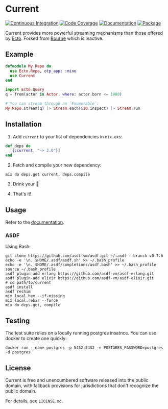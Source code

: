 # Current

[![Continuous Integration](https://img.shields.io/travis/bloodhawk/current/master.svg)](https://travis-ci.org/bloodhawk/current)
[![Code Coverage](https://img.shields.io/coveralls/bloodhawk/current/master.svg)](https://coveralls.io/github/bloodhawk/current)
[![Documentation](http://inch-ci.org/github/bloodhawk/current.svg)](http://inch-ci.org/github/bloodhawk/current)
[![Package](https://img.shields.io/hexpm/v/current.svg)](https://hex.pm/packages/current)

Current provides more powerful streaming mechanisms than those offered by [Ecto](https://github.com/elixir-ecto/ecto). 
Forked from [Bourne](https://github.com/mtwilliams/bourne) which is inactive.

## Example

```elixir
defmodule My.Repo do
  use Ecto.Repo, otp_app: :mine
  use Current
end

import Ecto.Query
q = from(actor in Actor, where: actor.born <= 1980)

# You can stream through an `Enumerable`:
My.Repo.stream(q) |> Stream.each(&IO.inspect) |> Stream.run
```

## Installation

  1. Add `current` to your list of dependencies in `mix.exs`:

  ```elixir
  def deps do
    [{:current, "~> 2.0"}]
  end
  ```

  2. Fetch and compile your new dependency:

  ```
  mix do deps.get current, deps.compile
  ```

  3. Drink your :tea:

  4. That's it!

## Usage

Refer to the [documentation](https://hexdocs.pm/current/Current.html).

### ASDF

Using Bash:
```shell
git clone https://github.com/asdf-vm/asdf.git ~/.asdf --branch v0.7.6
echo -e '\n. $HOME/.asdf/asdf.sh' >> ~/.bash_profile
echo -e '\n. $HOME/.asdf/completions/asdf.bash' >> ~/.bash_profile
source ~/.bash_profile
asdf plugin-add erlang https://github.com/asdf-vm/asdf-erlang.git
asdf plugin-add elixir https://github.com/asdf-vm/asdf-elixir.git
# cd path/to/current
asdf install
asdf reshim
mix local.hex --if-missing
mix local.rebar --force
mix do deps.get, compile
```

## Testing

The test suite relies on a locally running postgres insatnce. You can use docker to create one quickly:

```
docker run --name postgres -p 5432:5432 -e POSTGRES_PASSWORD=postgres -d postgres
```

## License

Current is free and unencumbered software released into the public domain, with fallback provisions for jurisdictions that don't recognize the public domain.

For details, see `LICENSE.md`.
